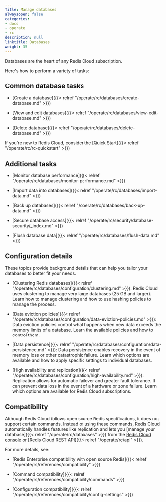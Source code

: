 ```yaml
---
Title: Manage databases
alwaysopen: false
categories:
- docs
- operate
- rc
description: null
linktitle: Databases
weight: 35
---
```


Databases are the heart of any Redis Cloud subscription.  

Here's how to perform a variety of tasks:

## Common database tasks

- [Create a database]({{< relref "/operate/rc/databases/create-database.md" >}})

- [View and edit databases]({{< relref "/operate/rc/databases/view-edit-database.md" >}})

- [Delete database]({{< relref "/operate/rc/databases/delete-database.md" >}})

If you're new to Redis Cloud, consider the [Quick Start]({{< relref "/operate/rc/rc-quickstart" >}})

## Additional tasks

- [Monitor database performance]({{< relref "/operate/rc/databases/monitor-performance.md" >}}) 

- [Import data into databases]({{< relref "/operate/rc/databases/import-data.md" >}}) 

- [Back up databases]({{< relref "/operate/rc/databases/back-up-data.md" >}})

- [Secure database access]({{< relref "/operate/rc/security/database-security/_index.md" >}})

- [Flush database data]({{< relref "/operate/rc/databases/flush-data.md" >}})

## Configuration details

These topics provide background details that can help you tailor your databases to better fit your needs.

- [Clustering Redis databases]({{< relref "/operate/rc/databases/configuration/clustering.md" >}}): Redis Cloud uses clustering to manage very large databases (25 GB and larger). Learn how to manage clustering and how to use hashing policies to manage the process.

- [Data eviction policies]({{< relref "/operate/rc/databases/configuration/data-eviction-policies.md" >}}): Data eviction policies control what happens when new data exceeds the memory limits of a database. Learn the available policies and how to control them.

- [Data persistence]({{< relref "/operate/rc/databases/configuration/data-persistence.md" >}}): Data persistence enables recovery in the event of memory loss or other catastrophic failure. Learn which options are available and how to apply specific settings to individual databases.

- [High availability and replication]({{< relref "/operate/rc/databases/configuration/high-availability.md" >}}): Replication allows for automatic failover and greater fault tolerance. It can prevent data loss in the event of a hardware or zone failure.  Learn which options are available for Redis Cloud subscriptions.

## Compatibility

Although Redis Cloud follows open source Redis specifications, it does not support certain commands. Instead of using these commands, Redis Cloud automatically handles features like replication and lets you [manage your database]({{< relref "/operate/rc/databases" >}}) from the [Redis Cloud console](https://app.redislabs.com/) or [Redis Cloud REST API]({{< relref "/operate/rc/api" >}}).

For more details, see:

- [Redis Enterprise compatibility with open source Redis]({{< relref "/operate/rs/references/compatibility" >}})

- [Command compatibility]({{< relref "/operate/rs/references/compatibility/commands" >}})

- [Configuration compatibility]({{< relref "/operate/rs/references/compatibility/config-settings" >}})

